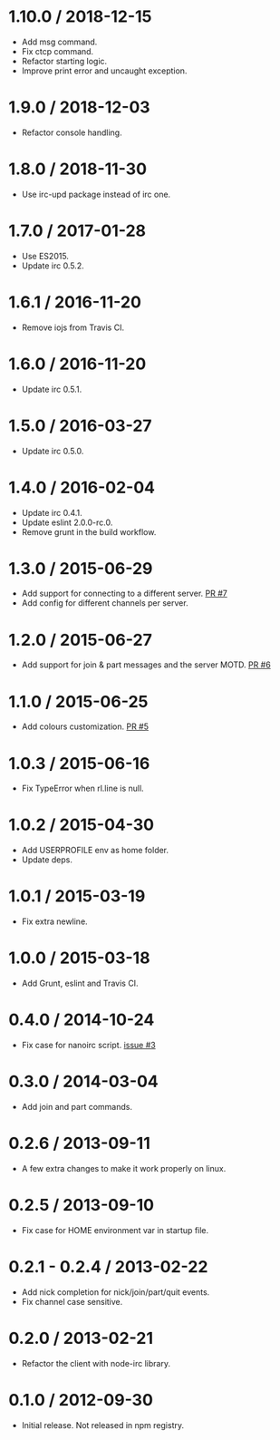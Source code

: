 1.10.0 / 2018-12-15
==================

* Add msg command.
* Fix ctcp command.
* Refactor starting logic.
* Improve print error and uncaught exception.

1.9.0 / 2018-12-03
==================

* Refactor console handling.

1.8.0 / 2018-11-30
==================

* Use irc-upd package instead of irc one.

1.7.0 / 2017-01-28
==================

* Use ES2015.
* Update irc 0.5.2.

1.6.1 / 2016-11-20
==================

* Remove iojs from Travis CI.

1.6.0 / 2016-11-20
==================

* Update irc 0.5.1.

1.5.0 / 2016-03-27
==================

* Update irc 0.5.0.

1.4.0 / 2016-02-04
==================

* Update irc 0.4.1.
* Update eslint 2.0.0-rc.0.
* Remove grunt in the build workflow.

1.3.0 / 2015-06-29
==================

* Add support for connecting to a different server. [PR #7](https://github.com/albertosantini/node-nanoirc/pull/7)
* Add config for different channels per server.

1.2.0 / 2015-06-27
==================

* Add support for join & part messages and the server MOTD. [PR #6](https://github.com/albertosantini/node-nanoirc/pull/6)

1.1.0 / 2015-06-25
==================

* Add colours customization. [PR #5](https://github.com/albertosantini/node-nanoirc/pull/5)

1.0.3 / 2015-06-16
==================

* Fix TypeError when rl.line is null.

1.0.2 / 2015-04-30
==================

* Add USERPROFILE env as home folder.
* Update deps.

1.0.1 / 2015-03-19
==================

* Fix extra newline.

1.0.0 / 2015-03-18
==================

* Add Grunt, eslint and Travis CI.

0.4.0 / 2014-10-24
==================

* Fix case for nanoirc script. [issue #3](https://github.com/albertosantini/node-nanoirc/issues/3)

0.3.0 / 2014-03-04
==================

* Add join and part commands.

0.2.6 / 2013-09-11
==================

* A few extra changes to make it work properly on linux.

0.2.5 / 2013-09-10
==================

* Fix case for HOME environment var in startup file.

0.2.1 - 0.2.4 / 2013-02-22
==========================

* Add nick completion for nick/join/part/quit events.
* Fix channel case sensitive.

0.2.0 / 2013-02-21
==================

* Refactor the client with node-irc library.

0.1.0 / 2012-09-30
==================

* Initial release. Not released in npm registry.
